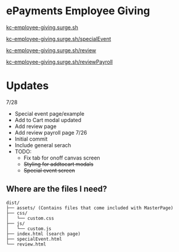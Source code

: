 # ePayments Employee Giving
[kc-employee-giving.surge.sh](https://kc-employee-giving.surge.sh)

[kc-employee-giving.surge.sh/specialEvent](https://kc-employee-giving.surge.sh/specialEvent)

[kc-employee-giving.surge.sh/review](https://kc-employee-giving.surge.sh/review)

[kc-employee-giving.surge.sh/reviewPayroll](https://kc-employee-giving.surge.sh/reviewPayroll)
# Updates 
7/28
* Special event page/example
* Add to Cart modal updated
* Add review page
* Add review payroll page
7/26
* Initial commit
* Include general serach
* TODO:
  * Fix tab for onoff canvas screen
  * ~~Styling for addtocart modals~~
  * ~~Special event screen~~

## Where are the files I need?
```
dist/
├── assets/ (Contains files that come included with MasterPage)
├── css/
│   └── custom.css
├── js/
│   └── custom.js
├── index.html (search page)
├── specialEvent.html
└── review.html
```
